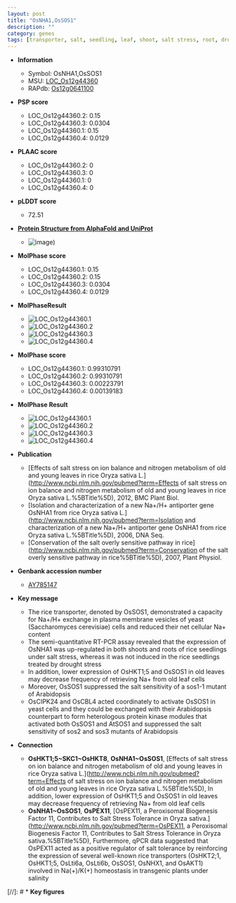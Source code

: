 ```yaml
---
layout: post
title: "OsNHA1,OsSOS1"
description: ""
category: genes
tags: [transporter, salt, seedling, leaf, shoot, salt stress, root, drought]
---
```


* **Information**  
    + Symbol: OsNHA1,OsSOS1  
    + MSU: [LOC_Os12g44360](http://rice.plantbiology.msu.edu/cgi-bin/ORF_infopage.cgi?orf=LOC_Os12g44360)  
    + RAPdb: [Os12g0641100](http://rapdb.dna.affrc.go.jp/viewer/gbrowse_details/irgsp1?name=Os12g0641100)  

* **PSP score**  
    + LOC_Os12g44360.2: 0.15 
    + LOC_Os12g44360.3: 0.0304 
    + LOC_Os12g44360.1: 0.15 
    + LOC_Os12g44360.4: 0.0129 

* **PLAAC score**  
    + LOC_Os12g44360.2: 0 
    + LOC_Os12g44360.3: 0 
    + LOC_Os12g44360.1: 0 
    + LOC_Os12g44360.4: 0 

* **pLDDT score**
    + 72.51

* **[Protein Structure from AlphaFold and UniProt](https://www.uniprot.org/uniprotkb/Q5ICN3/entry#structure)**
    + ![image](https://ricepsp.github.io/images/Q5/AF-Q5ICN3-F1.png))

* **MolPhase score**
    + LOC_Os12g44360.1: 0.15
    + LOC_Os12g44360.2: 0.15
    + LOC_Os12g44360.3: 0.0304
    + LOC_Os12g44360.4: 0.0129

* **MolPhaseResult**
    + ![LOC_Os12g44360.1](https://ricepsp.github.io/pictures/LOC_Os12g/LOC_Os12g44360.1.png)
    + ![LOC_Os12g44360.2](https://ricepsp.github.io/pictures/LOC_Os12g/LOC_Os12g44360.2.png)
    + ![LOC_Os12g44360.3](https://ricepsp.github.io/pictures/LOC_Os12g/LOC_Os12g44360.3.png)
    + ![LOC_Os12g44360.4](https://ricepsp.github.io/pictures/LOC_Os12g/LOC_Os12g44360.4.png)

* **MolPhase score**
    + LOC_Os12g44360.1: 0.99310791
    + LOC_Os12g44360.2: 0.99310791
    + LOC_Os12g44360.3: 0.00223791
    + LOC_Os12g44360.4: 0.00139183

* **MolPhase Result**
    + ![LOC_Os12g44360.1](https://304243504.github.io/Pictures/LOC_Os12g/LOC_Os12g44360.1.png)
    + ![LOC_Os12g44360.2](https://304243504.github.io/Pictures/LOC_Os12g/LOC_Os12g44360.2.png)
    + ![LOC_Os12g44360.3](https://304243504.github.io/Pictures/LOC_Os12g/LOC_Os12g44360.3.png)
    + ![LOC_Os12g44360.4](https://304243504.github.io/Pictures/LOC_Os12g/LOC_Os12g44360.4.png)

* **Publication**  
    + [Effects of salt stress on ion balance and nitrogen metabolism of old and young leaves in rice Oryza sativa L.](http://www.ncbi.nlm.nih.gov/pubmed?term=Effects of salt stress on ion balance and nitrogen metabolism of old and young leaves in rice Oryza sativa L.%5BTitle%5D), 2012, BMC Plant Biol.
    + [Isolation and characterization of a new Na+/H+ antiporter gene OsNHA1 from rice Oryza sativa L.](http://www.ncbi.nlm.nih.gov/pubmed?term=Isolation and characterization of a new Na+/H+ antiporter gene OsNHA1 from rice Oryza sativa L.%5BTitle%5D), 2006, DNA Seq.
    + [Conservation of the salt overly sensitive pathway in rice](http://www.ncbi.nlm.nih.gov/pubmed?term=Conservation of the salt overly sensitive pathway in rice%5BTitle%5D), 2007, Plant Physiol.

* **Genbank accession number**  
    + [AY785147](http://www.ncbi.nlm.nih.gov/nuccore/AY785147)

* **Key message**  
    + The rice transporter, denoted by OsSOS1, demonstrated a capacity for Na+/H+ exchange in plasma membrane vesicles of yeast (Saccharomyces cerevisiae) cells and reduced their net cellular Na+ content
    + The semi-quantitative RT-PCR assay revealed that the expression of OsNHA1 was up-regulated in both shoots and roots of rice seedlings under salt stress, whereas it was not induced in the rice seedlings treated by drought stress
    + In addition, lower expression of OsHKT1;5 and OsSOS1 in old leaves may decrease frequency of retrieving Na+ from old leaf cells
    + Moreover, OsSOS1 suppressed the salt sensitivity of a sos1-1 mutant of Arabidopsis
    + OsCIPK24 and OsCBL4 acted coordinately to activate OsSOS1 in yeast cells and they could be exchanged with their Arabidopsis counterpart to form heterologous protein kinase modules that activated both OsSOS1 and AtSOS1 and suppressed the salt sensitivity of sos2 and sos3 mutants of Arabidopsis

* **Connection**  
    + __OsHKT1;5~SKC1~OsHKT8__, __OsNHA1~OsSOS1__, [Effects of salt stress on ion balance and nitrogen metabolism of old and young leaves in rice Oryza sativa L.](http://www.ncbi.nlm.nih.gov/pubmed?term=Effects of salt stress on ion balance and nitrogen metabolism of old and young leaves in rice Oryza sativa L.%5BTitle%5D), In addition, lower expression of OsHKT1;5 and OsSOS1 in old leaves may decrease frequency of retrieving Na+ from old leaf cells
    + __OsNHA1~OsSOS1__, __OsPEX11__, [OsPEX11, a Peroxisomal Biogenesis Factor 11, Contributes to Salt Stress Tolerance in Oryza sativa.](http://www.ncbi.nlm.nih.gov/pubmed?term=OsPEX11, a Peroxisomal Biogenesis Factor 11, Contributes to Salt Stress Tolerance in Oryza sativa.%5BTitle%5D), Furthermore, qPCR data suggested that OsPEX11 acted as a positive regulator of salt tolerance by reinforcing the expression of several well-known rice transporters (OsHKT2;1, OsHKT1;5, OsLti6a, OsLti6b, OsSOS1, OsNHX1, and OsAKT1) involved in Na(+)/K(+) homeostasis in transgenic plants under salinity

[//]: # * **Key figures**  


